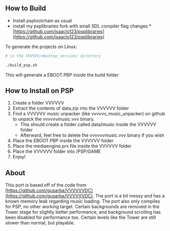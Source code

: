 ## How to Build

* Install psptoolchain as usual
* install my psplibraries fork with small SDL compiler flag changes
    * 
      [https://github.com/isaaclo123/psplibraries](https://github.com/isaaclo123/psplibraries)

To generate the projects on Linux:

```bash
# in the VVVVVV/desktop_version/ directory

./build_psp.sh
```

This will generate a EBOOT.PBP inside the build folder

## How to Install on PSP

1. Create a folder VVVVVV
2. Extract the contents of data,zip into the VVVVVV folder
3. Find a VVVVVV music unpacker (like vvvvvv_music_unpacker) on github to unpack the 
   vvvvvvmusic.vvv binary.
   * This should create a folder called data/music inside the VVVVVV folder
   * Afterward, feel free to delete the vvvvvvmusic.vvv binary if you wish
4. Place the EBOOT.PBP inside the VVVVVV folder
4. Place the mediaengine.prx file inside the VVVVVV folder
5. Place the VVVVVV folder into /PSP/GAME
6. Enjoy!

## About

This port is based off of the code from 
[https://github.com/gusarba/VVVVVVDC](https://github.com/gusarba/VVVVVVDC). The port is a bit messy 
and has a known memory leak regarding music loading. The port also only compiles for PSP, no other 
working target. Certain backgrounds are removed in the Tower stage for slightly better performance, 
and background scrolling has been disabled for performance too. Certain levels like the Tower are 
still slower than normal, but playable.
